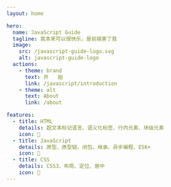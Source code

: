 ```yaml
---
layout: home

hero:
  name: JavaScript Guide
  tagline: 我本来可以很快乐，是前端害了我
  image:
    src: /javascript-guide-logo.svg
    alt: javascript-guide-logo
  actions:
    - theme: brand
      text: 开   始
      link: /javascript/introduction
    - theme: alt
      text: About
      link: /about

features:
  - title: HTML
    details: 超文本标记语言、语义化标签、行内元素、块级元素
    icon: 🥳
  - title: JavaScript
    details: 原型、原型链、闭包、继承、异步编程、ES6+
    icon: 🥸
  - title: CSS
    details: CSS3、布局、定位、居中
    icon: 👻
---
```

